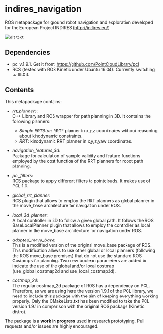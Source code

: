 # indires_navigation
ROS metapackage for ground robot navigation and exploration developed for the European Project INDIRES (http://indires.eu/)

![alt text](https://github.com/noeperez/indires_navigation/blob/master/indires_navigation/images/rrt_planning.png)

## Dependencies

* pcl v.1.9.1. Get it from: https://github.com/PointCloudLibrary/pcl
* ROS (tested with ROS Kinetic under Ubuntu 16.04). Currently switching to 18.04.

## Contents 

This metapackage contains:

* *rrt_planners*:  
C++ Library and ROS wrapper for path planning in 3D. It contains the following planners:

    - *Simple RRTStar*: RRT* planner in x,y,z coordinates without reasoning about kinodynamic constraints.
    - *RRT*: kinodynamic RRT planner in x,y,z,yaw coordinates.

* *navigation_features_3d*:  
Package for calculation of sample validity and feature functions employed by the cost function of the RRT planners for robot path planning.

* *pcl_filters*:  
ROS package to apply different filters to pointclouds. It makes use of PCL 1.9.

* *global_rrt_planner*:   
ROS plugin that allows to employ the RRT planners as global planner in the move_base architecture for navigation under ROS.

* *local_3d_planner*:   
A local controller in 3D to follow a given global path. It follows the ROS BaseLocalPlanner plugin that allows to employ the controller as local planner in the move_base architecture for navigation under ROS.

* *adapted_move_base*:   
This is a modified version of the original move_base package of ROS. This modification allows to use other global or local planners  (following the ROS move_base premises) that do not use the standard ROS Costamps for planning. Two new boolean parameters are added to indicate the use of the global and/or local costmap (use_global_costmap2d and use_local_costmap2d).

* *costmap_2d*:   
The regular costmap_2d package of ROS has a dependency on PCL. Therefore, as we are using here the version 1.9.1 of the PCL library, we need to include this package with the aim of keeping everything working properly. Only the CMakeLists.txt has been modified to take the PCL version 1.9.1 in comparison with the original ROS package (Kinetic distro). 



The package is a **work in progress** used in research prototyping. Pull requests and/or issues are highly encouraged.
